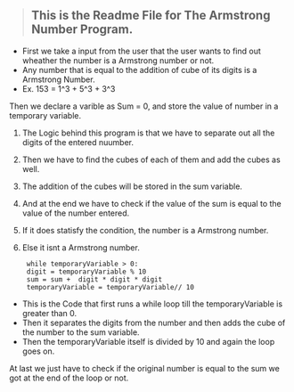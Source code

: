 > ## This is the Readme File for The Armstrong Number Program.

- First we take a input from the user that the user wants to find out wheather the number is a Armstrong number or not.
- Any number that is equal to the addition of cube of its digits is a Armstrong Number.
- Ex. 153 = 1^3 + 5^3 + 3^3

Then we declare a varible as Sum = 0, and store the value of number in a temporary variable.

1. The Logic behind this program is that we have to separate out all the digits of the entered nuumber.
2. Then we have to find the cubes of each of them and add the cubes as well.
3. The addition of the cubes will be stored in the sum variable.
4. And at the end we have to check if the value of the sum is equal to the value of the number entered.
5. If it does statisfy the condition, the number is a Armstrong number.
6. Else it isnt a Armstrong number.
    
        while temporaryVariable > 0:
        digit = temporaryVariable % 10
        sum = sum +  digit * digit * digit
        temporaryVariable = temporaryVariable// 10
      
      
- This is the Code that first runs a while loop till the temporaryVariable is greater than 0. 
- Then it separates the digits from the number and then adds the cube of the number to the sum variable.
- Then the temporaryVariable itself is divided by 10 and again the loop goes on.

At last we just have to check if the original number is equal to the sum we got at the end of the loop or not.
